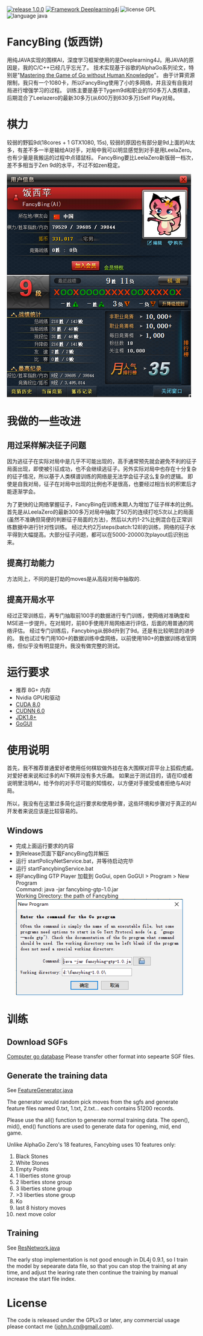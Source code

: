 [![release 1.0.0](https://img.shields.io/badge/release-1.0.0-blue.svg)](https://github.com/johnhuang-cn/FancyBing)
[![Framework Deeplearning4j](https://img.shields.io/badge/framework-DeepLearning4j-brightgreen.svg)](https://deeplearning4j.org/)
![license GPL](https://img.shields.io/badge/license-GPL-blue.svg)
![language java](https://img.shields.io/badge/language-java-brightgreen.svg)

# FancyBing (饭西饼)
用纯JAVA实现的围棋AI，深度学习框架使用的是Deeplearning4J。用JAVA的原因是，我的C/C++已经几乎忘光了。
技术实现基于谷歌的AlphaGo系列论文，特别是"[Mastering the Game of Go without Human Knowledge](https://deepmind.com/documents/119/agz_unformatted_nature.pdf)"。
由于计算资源限制，我只有一个1080卡，所以FancyBing使用了小的多网络，并且没有自我对局进行增强学习的过程。
训练主要是基于Tygem9d和职业的150多万人类棋谱，后期混合了Leelazero的最新30多万(从600万到630多万)Self Play对局。

# 棋力
较弱的野狐9d(18cores + 1 GTX1080, 15s), 较弱的原因也有部分是9d上面的AI太多，有差不多一半是输给AI对手，对局中我可以明显感觉到对手是用LeelaZero。也有少量是我搬运的过程中点错鼠标。
FancyBing要比LeelaZero新版弱一档次，差不多相当于Zen 9d的水平，不过不如zen稳定。

![FancyBing Fox 9d](docs/images/fancybing.png)

# 我做的一些改进
## 用过采样解决征子问题
因为逃征子在实际对局中是几乎不可能出现的，高手通常预先就会避免不利的征子局面出现，即使被引征成功，也不会继续逃征子。另外实际对局中也存在十分复杂的征子情况，所以基于人类棋谱训练的网络是无法学会征子这么复杂的逻辑。
即使是自我对局，征子在对局中出现的比例也不是很高，也要经过相当长的积累后才能逐渐学会。

为了更快的让网络掌握征子，FancyBing在训练末期人为增加了征子样本的比例。首先是从LeelaZero的最新300多万对局中抽取了50万的连续打吃5次以上的局面(虽然不准确但简便的判断征子局面的方法)，然后以大约1-2%比例混合在正常训练数据中进行针对性训练。
经过大约2万steps(batch:128)的训练，网络的征子水平得到大幅提高。大部分征子问题，都可以在5000-20000次playout后识别出来。

## 提高打劫能力
方法同上，不同的是打劫的moves是从高段对局中抽取的.

## 提高开局水平
经过正常训练后，再专门抽取前100手的数据进行专门训练，使网络对准确度和MSE进一步提升。在对局时，前80手使用开局网络进行评估，后面的用普通的网络评估。
经过专门训练后，Fancybing从弱8d升到了9d。还是有比较明显的进步的。
我也试过专门用100+的数据训练中盘网络，以前使用180+的数据训练收官网络，但似乎没有明显提升。我没有做完整的测试。

# 运行要求
* 推荐 8G+ 内存
* Nvidia GPU和驱动
* [CUDA 8.0](https://developer.nvidia.com/cuda-zone)
* [CUDNN 6.0](https://developer.nvidia.com/cudnn)
* [JDK1.8+](http://www.oracle.com/technetwork/java/javase/downloads/index.html)
* [GoGUI](https://sourceforge.net/projects/gogui/)

# 使用说明
首先，我不推荐普通爱好者使用任何棋软做外挂在各大围棋对弈平台上狐假虎威。对爱好者来说和过多的AI下棋并没有多大乐趣。
如果出于测试目的，请在ID或者说明里注明AI，给予你的对手尽可能的知情权，以方便对手接受或者拒绝与AI对局。

所以，我没有在这里过多简化运行要求和使用步骤，这些环境和步骤对于真正的AI开发者来说应该是比较容易的。

## Windows
* 完成上面运行要求的内容
* 到Release页面下载FancyBing包并解压
* 运行 startPolicyNetService.bat，并等待启动完毕
* 运行 startFancybingService.bat
* 将FancyBing GTP Player 加载到 GoGui, open GoGUI > Program > New Program<br/>Command: java -jar fancybing-gtp-1.0.jar<br/>Working Directory: the path of Fancybing<br/>
![Attach to GoGUI](/docs/images/attach_to_gogui.png)

# 训练
## Download SGFs
[Computer go database](https://github.com/yenw/computer-go-dataset)
Please transfer other format into sepearte SGF files.

## Generate the training data
See [FeatureGenerator.java](/fancybing-train/src/main/java/net/xdevelop/go/preprocess/FeatureGenerator.java)

The generator would random pick moves from the sgfs and generate feature files named 0.txt, 1.txt, 2.txt... each contains 51200 records.

Please use the all() function to generate normal training data. The open(), mid(), end() functions are used to generate data for opening, mid, end game.

Unlike AlphaGo Zero's 18 features, Fancybing uses 10 features only:
1) Black Stones
2) White Stones
3) Empty Points
4) 1 liberties stone group
5) 2 liberties stone group
6) 3 liberties stone group
7) &gt;3 liberties stone group
8) Ko
9) last 8 history moves
10) next move color

## Training
See [ResNetwork.java](/fancybing-policynet/src/main/java/net/xdevelop/go/policynet/PolicyNetService.java)

The early stop implementation is not good enough in DL4j 0.9.1, so I train the model by sepearate data file, so that you can stop the training at any time, and adjust the learing rate then continue the training by manual increase the start file index.

# License
The code is released under the GPLv3 or later, any commercial usage please contact me (john.h.cn@gmail.com).
